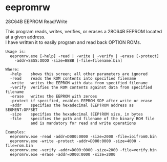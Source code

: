 # eepromrw
28C64B EEPROM Read/Write

This program reads, writes, verifies, or erases a 28C64B EEPROM located at a given address.\
I have written it to easily program and read back OPTION ROMs.

```
Usage is:
  eepromrw.exe [-help] -read | -write | -verify | -erase [-protect]
    -addr=SSSS:OOOO -size=BBBB [-file=filename.bin]

Where:
  -help    shows this screen; all other parameters are ignored
  -read    reads the ROM contents into specified filename
  -write   writes the EEPROM with data from specified filename
  -verify  verifies the ROM contents against data from specified filename
  -erase   writes the EEPROM with zeroes
  -protect if specified, enables EEPROM SDP after write or erase
  -addr    specifies the hexadecimal (EEP)ROM address as SEGMENT:OFFSET
  -size    specifies the hexadecimal (EEP)ROM size, in bytes
  -file    specifies the path and filename of the binary ROM file
           and is mandatory for read and write operations

Examples:
  eepromrw.exe -read -addr=D000:0000 -size=2000 -file=ioifrom0.bin
  eepromrw.exe -write -protect -addr=D000:0000 -size=4000 -file=rom.bin
  eepromrw.exe -verify -addr=D000:0000 -size=2000 -file=verify.bin
  eepromrw.exe -erase -addr=D000:0000 -size=2000
```
